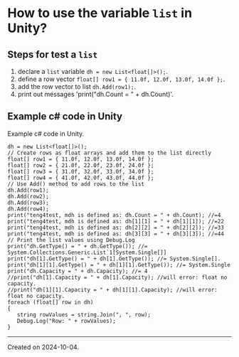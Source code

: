 # How to use the variable `list` in Unity?

## Steps for test a `list`

1. declare a `list` variable `dh = new List<float[]>();`.
1. define a row vector `float[] row1 = { 11.0f, 12.0f, 13.0f, 14.0f };`.
1. add the row vector to list `dh.Add(row1);`.
1. print out messages 'print("dh.Count = " + dh.Count)'.

## Example c# code in Unity

Example c# code in Unity.

```
dh = new List<float[]>();
// Create rows as float arrays and add them to the list directly
float[] row1 = { 11.0f, 12.0f, 13.0f, 14.0f };
float[] row2 = { 21.0f, 22.0f, 23.0f, 24.0f };
float[] row3 = { 31.0f, 32.0f, 33.0f, 34.0f };
float[] row4 = { 41.0f, 42.0f, 43.0f, 44.0f };
// Use Add() method to add rows to the list
dh.Add(row1);
dh.Add(row2);
dh.Add(row3);
dh.Add(row4);
print("teng4test, mdh is defined as: dh.Count = " + dh.Count); //=4
print("teng4test, mdh is defined as: dh[1][1] = " + dh[1][1]); //=22
print("teng4test, mdh is defined as: dh[2][2] = " + dh[2][2]); //=33
print("teng4test, mdh is defined as: dh[3][3] = " + dh[3][3]); //=44
// Print the list values using Debug.Log
print("dh.GetType() = " + dh.GetType()); //= System.Collections.Generic.List`1[System.Single[]]
print("dh[1].GetType() = " + dh[1].GetType()); //= System.Single[].
print("dh[1][1].GetType() = " + dh[1][1].GetType()); //= System.Single
print("dh.Capacity = " + dh.Capacity); //= 4
//print("dh[1].Capacity = " + dh[1].Capacity); //will error: float no capacity.
//print("dh[1][1].Capacity = " + dh[1][1].Capacity); //will error: float no capacity.
foreach (float[] row in dh)
{
   string rowValues = string.Join(", ", row);
   Debug.Log("Row: " + rowValues);
}
```

------
Created on 2024-10-04.
